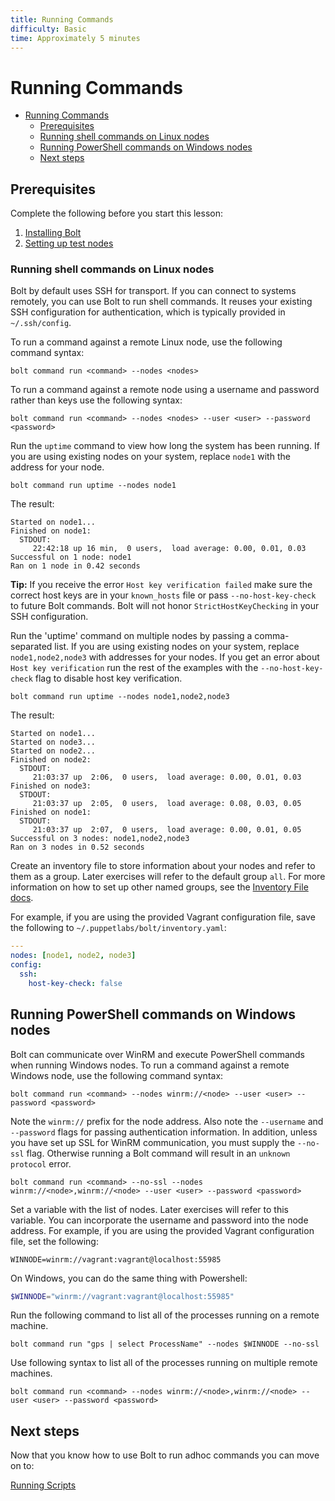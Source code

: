```yaml
---
title: Running Commands
difficulty: Basic
time: Approximately 5 minutes
---
```


# Running Commands

- [Running Commands](#running-commands)
  - [Prerequisites](#prerequisites)
  - [Running shell commands on Linux nodes](#running-shell-commands-on-linux-nodes)
  - [Running PowerShell commands on Windows nodes](#running-powershell-commands-on-windows-nodes)
  - [Next steps](#next-steps)

## Prerequisites
Complete the following before you start this lesson:

1. [Installing Bolt](./installing_bolt.md)
1. [Setting up test nodes](./test_nodes.md)

### Running shell commands on Linux nodes

Bolt by default uses SSH for transport. If you can connect to systems remotely, you can use Bolt to run shell commands. It reuses your existing SSH configuration for authentication, which is typically provided in `~/.ssh/config`.

To run a command against a remote Linux node, use the following command syntax:
```shell
bolt command run <command> --nodes <nodes>
```

To run a command against a remote node using a username and password rather than keys use the following syntax:
```shell
bolt command run <command> --nodes <nodes> --user <user> --password <password>
```

Run the `uptime` command to view how long the system has been running. If you are using existing nodes on your system, replace `node1` with the address for your node.

```shell
bolt command run uptime --nodes node1
```

The result:
```
Started on node1...
Finished on node1:
  STDOUT:
     22:42:18 up 16 min,  0 users,  load average: 0.00, 0.01, 0.03
Successful on 1 node: node1
Ran on 1 node in 0.42 seconds

```

**Tip:** If you receive the error `Host key verification failed` make sure the correct host keys are in your `known_hosts` file or pass `--no-host-key-check` to future Bolt commands. Bolt will not honor `StrictHostKeyChecking` in your SSH configuration.

Run the 'uptime' command on multiple nodes by passing a comma-separated list. If you are using existing nodes on your system, replace `node1,node2,node3` with addresses for your nodes. If you get an error about `Host key verification` run the rest of the examples with the `--no-host-key-check` flag to disable host key verification.

```shell
bolt command run uptime --nodes node1,node2,node3
```

The result:
```
Started on node1...
Started on node3...
Started on node2...
Finished on node2:
  STDOUT:
     21:03:37 up  2:06,  0 users,  load average: 0.00, 0.01, 0.03
Finished on node3:
  STDOUT:
     21:03:37 up  2:05,  0 users,  load average: 0.08, 0.03, 0.05
Finished on node1:
  STDOUT:
     21:03:37 up  2:07,  0 users,  load average: 0.00, 0.01, 0.05
Successful on 3 nodes: node1,node2,node3
Ran on 3 nodes in 0.52 seconds
```

Create an inventory file to store information about your nodes and refer to them as a group.  Later exercises will refer to the default group `all`. For more information on how to set up other named groups, see the [Inventory File docs](https://puppet.com/docs/bolt/latest/inventory_file.html).

For example, if you are using the provided Vagrant configuration file, save the following to `~/.puppetlabs/bolt/inventory.yaml`:

```yaml
---
nodes: [node1, node2, node3]
config:
  ssh:
    host-key-check: false
```

## Running PowerShell commands on Windows nodes

Bolt can communicate over WinRM and execute PowerShell commands when running Windows nodes. To run a command against a remote Windows node, use the following command syntax:

```shell
bolt command run <command> --nodes winrm://<node> --user <user> --password <password>
```

Note the `winrm://` prefix for the node address. Also note the `--username` and `--password` flags for passing authentication information. In addition, unless you have set up SSL for WinRM communication, you must supply the `--no-ssl` flag. Otherwise running a Bolt command will result in an `unknown protocol` error.

```shell
bolt command run <command> --no-ssl --nodes winrm://<node>,winrm://<node> --user <user> --password <password>
```

Set a variable with the list of nodes.  Later exercises will refer to this variable. You can incorporate the username and password into the node address. For example, if you are using the provided Vagrant configuration file, set the following:

```shell
WINNODE=winrm://vagrant:vagrant@localhost:55985
```

On Windows, you can do the same thing with Powershell:

```powershell
$WINNODE="winrm://vagrant:vagrant@localhost:55985"
```

Run the following command to list all of the processes running on a remote machine.

```shell
bolt command run "gps | select ProcessName" --nodes $WINNODE --no-ssl
```

Use following syntax to list all of the processes running on multiple remote machines.

```shell
bolt command run <command> --nodes winrm://<node>,winrm://<node> --user <user> --password <password>
```

## Next steps

Now that you know how to use Bolt to run adhoc commands you can move on to:

[Running Scripts](./running_scripts.md)
